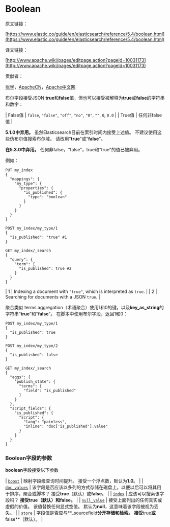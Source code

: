 # Boolean

原文链接：

[https://www.elastic.co/guide/en/elasticsearch/reference/5.4/boolean.html](https://www.elastic.co/guide/en/elasticsearch/reference/5.4/boolean.html)

译文链接：

[http://www.apache.wiki/pages/editpage.action?pageId=10031173](http://www.apache.wiki/pages/editpage.action?pageId=10031173)

贡献者：

[张学](/display/~zhangxue)，[ApacheCN](/display/~apachecn)，[Apache中文网](/display/~apachechina)

布尔字段接受JSON **true**和**false**值，但也可以接受被解释为**true**或**false**的字符串和数字：

| False值 | `false`, `"false"`, `"off"`, `"no"`, `"0"`, `""`, `0`, `0.0` |
| True值 | 任何非false值 |

**5.1.0中弃用。**
虽然Elasticsearch目前在索引时间内接受上述值。 不建议使用这些伪布尔值搜索布尔域。 请改用“**true**”或“**false**”。

**在5.3.0中弃用。**
任何非false，“false”，true和“true”的值已被弃用。

例如：

```
PUT my_index
{
  "mappings": {
    "my_type": {
      "properties": {
        "is_published": {
          "type": "boolean"
        }
      }
    }
  }
}

POST my_index/my_type/1
{
  "is_published": "true" #1
}

GET my_index/_search
{
  "query": {
    "term": {
      "is_published": true #2
    }
  }
}
```

| 1 | Indexing a document with `"true"`, which is interpreted as `true`. |
| 2 | Searching for documents with a JSON `true`. |

聚合类似 terms aggregation（术语聚合）使用1和0的键，以及**key_as_string**的字符串“**true**”和“**false**”。 在脚本中使用布尔字段，返回1和0：

```
POST my_index/my_type/1
{
  "is_published": true
}

POST my_index/my_type/2
{
  "is_published": false
}

GET my_index/_search
{
  "aggs": {
    "publish_state": {
      "terms": {
        "field": "is_published"
      }
    }
  },
  "script_fields": {
    "is_published": {
      "script": {
        "lang": "painless",
        "inline": "doc['is_published'].value"
      }
    }
  }
}
```

### Boolean字段的参数

**boolean**字段接受以下参数

| [`boost`](https://www.elastic.co/guide/en/elasticsearch/reference/5.4/mapping-boost.html "boost") | 映射字段级查询时间提升。 接受一个浮点数，默认为**1.0**。 |
| [`doc_values`](https://www.elastic.co/guide/en/elasticsearch/reference/5.4/doc-values.html "doc_values") | 该字段是否应该以多列的方式存储在磁盘上，以便以后可以将其用于排序，聚合或脚本？ 接受**true**（默认）或**false**。 |
| [`index`](https://www.elastic.co/guide/en/elasticsearch/reference/5.4/mapping-index.html "index") | 应该可以搜索该字段吗？ **接受true（默认）和false。** |
| [`null_value`](https://www.elastic.co/guide/en/elasticsearch/reference/5.4/null-value.html "null_value") | 接受上面列出的任何真实或虚假的价值。 该值替换任何显式空值。 默认为**null**，这意味着该字段被视为丢失。 |
| [`store`](https://www.elastic.co/guide/en/elasticsearch/reference/5.4/mapping-store.html "store") | 字段值是否应与**_sourcefield**分开存储和检索。 接受**true**或**false**（默认）。 |